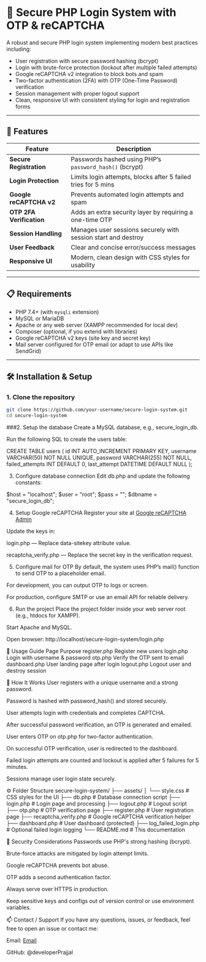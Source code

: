 
# 🔐 Secure PHP Login System with OTP & reCAPTCHA

A robust and secure PHP login system implementing modern best practices including:

- User registration with secure password hashing (bcrypt)
- Login with brute-force protection (lockout after multiple failed attempts)
- Google reCAPTCHA v2 integration to block bots and spam
- Two-factor authentication (2FA) with OTP (One-Time Password) verification
- Session management with proper logout support
- Clean, responsive UI with consistent styling for login and registration forms

---

## 🚀 Features

| Feature                         | Description                                                    |
| -------------------------------|---------------------------------------------------------------|
| **Secure Registration**         | Passwords hashed using PHP’s `password_hash()` (bcrypt)       |
| **Login Protection**            | Limits login attempts, blocks after 5 failed tries for 5 mins |
| **Google reCAPTCHA v2**         | Prevents automated login attempts and spam                    |
| **OTP 2FA Verification**        | Adds an extra security layer by requiring a one-time OTP      |
| **Session Handling**            | Manages user sessions securely with session start and destroy |
| **User Feedback**               | Clear and concise error/success messages                       |
| **Responsive UI**               | Modern, clean design with CSS styles for usability             |

---

## 📋 Requirements

- PHP 7.4+ (with `mysqli` extension)
- MySQL or MariaDB
- Apache or any web server (XAMPP recommended for local dev)
- Composer (optional, if you extend with libraries)
- Google reCAPTCHA v2 keys (site key and secret key)
- Mail server configured for OTP email (or adapt to use APIs like SendGrid)

---

## 🛠️ Installation & Setup

### 1. Clone the repository

```bash
git clone https://github.com/your-username/secure-login-system.git
cd secure-login-system
```

###2. Setup the database
Create a MySQL database, e.g., secure_login_db.

Run the following SQL to create the users table:

CREATE TABLE users (
  id INT AUTO_INCREMENT PRIMARY KEY,
  username VARCHAR(50) NOT NULL UNIQUE,
  password VARCHAR(255) NOT NULL,
  failed_attempts INT DEFAULT 0,
  last_attempt DATETIME DEFAULT NULL
);

3. Configure database connection
Edit db.php and update the following constants:

$host = "localhost";
$user = "root";
$pass = "";
$dbname = "secure_login_db";

4. Setup Google reCAPTCHA
Register your site at [Google reCAPTCHA Admin](https://www.google.com/recaptcha/admin)

Update the keys in:

login.php — Replace data-sitekey attribute value.

recaptcha_verify.php — Replace the secret key in the verification request.

5. Configure mail for OTP
By default, the system uses PHP’s mail() function to send OTP to a placeholder email.

For development, you can output OTP to logs or screen.

For production, configure SMTP or use an email API for reliable delivery.

6. Run the project
Place the project folder inside your web server root (e.g., htdocs for XAMPP).

Start Apache and MySQL.

Open browser: http://localhost/secure-login-system/login.php


🧭 Usage Guide
Page                                	Purpose
register.php	                Register new users
login.php        	            Login with username & password
otp.php	                      Verify the OTP sent to email
dashboard.php	                User landing page after login
logout.php	                  Logout user and destroy session

🔧 How It Works
User registers with a unique username and a strong password.

Password is hashed with password_hash() and stored securely.

User attempts login with credentials and completes CAPTCHA.

After successful password verification, an OTP is generated and emailed.

User enters OTP on otp.php for two-factor authentication.

On successful OTP verification, user is redirected to the dashboard.

Failed login attempts are counted and lockout is applied after 5 failures for 5 minutes.

Sessions manage user login state securely.

⚙️ Folder Structure
secure-login-system/
├── assets/
│   └── style.css             # CSS styles for the UI
├── db.php                   # Database connection script
├── login.php                # Login page and processing
├── logout.php               # Logout script
├── otp.php                  # OTP verification page
├── register.php             # User registration page
├── recaptcha_verify.php     # Google reCAPTCHA verification helper
├── dashboard.php            # User dashboard (protected)
├── log_failed_login.php     # Optional failed login logging
└── README.md                # This documentation


📌 Security Considerations
Passwords use PHP's strong hashing (bcrypt).

Brute-force attacks are mitigated by login attempt limits.

Google reCAPTCHA prevents bot abuse.

OTP adds a second authentication factor.

Always serve over HTTPS in production.

Keep sensitive keys and configs out of version control or use environment variables.

📫 Contact / Support
If you have any questions, issues, or feedback, feel free to open an issue or contact me:

Email: [Email](prajjal.tech@gmail.com)

GitHub: @developerPrajjal




